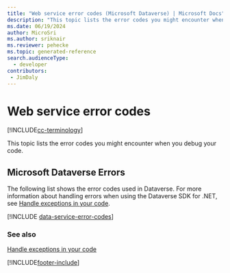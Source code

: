 ```yaml
---
title: "Web service error codes (Microsoft Dataverse) | Microsoft Docs" # Intent and product brand in a unique string of 43-59 chars including spaces
description: "This topic lists the error codes you might encounter when you debug your code. " # 115-145 characters including spaces. This abstract displays in the search result.
ms.date: 06/19/2024
author: MicroSri
ms.author: sriknair
ms.reviewer: pehecke
ms.topic: generated-reference
search.audienceType: 
  - developer
contributors:
 - JimDaly
---
```


# Web service error codes

[!INCLUDE[cc-terminology](../includes/cc-terminology.md)]

This topic lists the error codes you might encounter when you debug your code.

<a name="BKMK_CRMErrors"></a>

## Microsoft Dataverse Errors

The following list shows the error codes used in Dataverse. For more information about handling errors when using the Dataverse SDK for .NET, see [Handle exceptions in your code](../org-service/handle-exceptions-code.md).

[!INCLUDE [data-service-error-codes](../includes/data-service-error-codes.md)]

### See also

[Handle exceptions in your code](../org-service/handle-exceptions-code.md)

[!INCLUDE[footer-include](../../../includes/footer-banner.md)]
